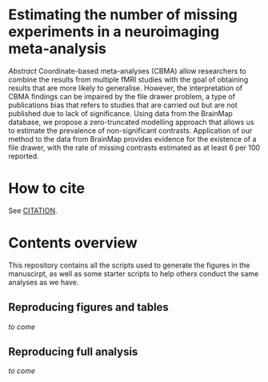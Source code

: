 # Estimating the number of missing experiments in a neuroimaging meta-analysis

_Abstract_ Coordinate-based meta-analyses (CBMA) allow researchers to combine the results from multiple fMRI studies with the goal of obtaining results that are more likely to generalise. However, the interpretation of CBMA findings can be impaired by the file drawer problem, a type of publications bias that refers to studies that are carried out but are not published due to lack of significance. Using data from the BrainMap database, we propose a zero-truncated modelling approach that allows us to estimate the prevalence of non-significant contrasts. Application of our method to the data from BrainMap provides evidence for the existence of a file drawer, with the rate of missing contrasts estimated as at least 6 per 100 reported.


# How to cite

See [CITATION](CITATION).

# Contents overview

This repository contains all the scripts used to generate the figures in the manuscirpt, as well as some starter scripts to help others conduct the same analyses as we have.

## Reproducing figures and tables

_to come_

<!--
// <Instructions on how to use summary/derived data in the `results` directory to create figures and tables>

<Specify precise steps, including any datasets that need to be downloaded and path variables that need to be set>
-->

## Reproducing full analysis

_to come_

<!-- 
<Instructions on how to (1) obtain raw data; (2) process it to create summary/derived data in the `results`>

<Specify precise steps, including any datasets that need to be downloaded and path variables that need to be set>
-->
